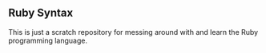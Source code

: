 ## Ruby Syntax

This is just a scratch repository for messing around with and learn the Ruby programming language.

